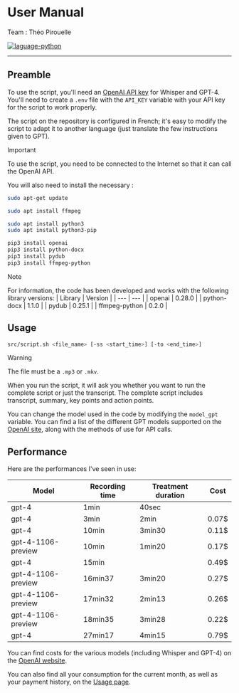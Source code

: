 # User Manual

Team : Théo Pirouelle

<a href="https://www.python.org/">
  <img src="https://img.shields.io/badge/language-python-blue?style=flat-square" alt="laguage-python" />
</a>

---

## Preamble

To use the script, you'll need an [OpenAI API key](https://platform.openai.com/account/api-keys) for Whisper and GPT-4.
You'll need to create a `.env` file with the `API_KEY` variable with your API key for the script to work properly.

The script on the repository is configured in French; it's easy to modify the script to adapt it to another language (just translate the few instructions given to GPT).

> [!IMPORTANT]
> To use the script, you need to be connected to the Internet so that it can call the OpenAI API.

You will also need to install the necessary :
```bash
sudo apt-get update

sudo apt install ffmpeg

sudo apt install python3
sudo apt install python3-pip

pip3 install openai
pip3 install python-docx
pip3 install pydub
pip3 install ffmpeg-python
```

> [!NOTE]
> For information, the code has been developed and works with the following library versions:
> | Library | Version |
> | --- | --- |
> | openai | 0.28.0 |
> | python-docx | 1.1.0 |
> | pydub | 0.25.1 |
> | ffmpeg-python | 0.2.0 |

## Usage

```bash
src/script.sh <file_name> [-ss <start_time>] [-to <end_time>]
```

> [!WARNING]
> The file must be a `.mp3` or `.mkv`.

When you run the script, it will ask you whether you want to run the complete script or just the transcript.
The complete script includes transcript, summary, key points and action points.

You can change the model used in the code by modifying the `model_gpt` variable. You can find a list of the different GPT models supported on the [OpenAI site](https://platform.openai.com/docs/guides/function-calling), along with the methods of use for API calls.

## Performance

Here are the performances I've seen in use:

| Model | Recording time | Treatment duration | Cost |
| --- | --- | --- | --- |
| gpt-4 | 1min | 40sec |  |
| gpt-4 | 3min | 2min | 0.07$ |
| gpt-4 | 10min | 3min30 | 0.11$ |
| gpt-4-1106-preview | 10min | 1min20 | 0.17$ |
| gpt-4 | 15min |  | 0.49$ |
| gpt-4-1106-preview | 16min37 | 3min20 | 0.27$ |
| gpt-4-1106-preview | 17min32 | 2min13 | 0.26$ |
| gpt-4-1106-preview | 18min35 | 3min28 | 0.22$ |
| gpt-4 | 27min17 | 4min15 | 0.79$ |

You can find costs for the various models (including Whisper and GPT-4) on the [OpenAI website](https://openai.com/pricing).

You can also find all your consumption for the current month, as well as your payment history, on the [Usage page](https://platform.openai.com/usage).
